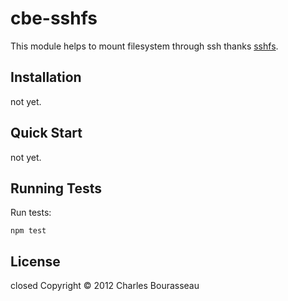 cbe-sshfs
==========

This module helps to mount filesystem through ssh thanks [sshfs].


Installation
--------

not yet.

Quick Start
--------

not yet.

Running Tests
--------

Run tests:

    npm test

License
--------

closed
Copyright © 2012 Charles Bourasseau

[sshfs]: http://expressjs.com/